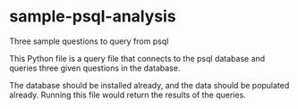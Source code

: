# sample-psql-analysis
Three sample questions to query from psql

This Python file is a query file that connects to the psql database and queries three given questions in the database.

The database should be installed already, and the data should be populated already. Running this file would return the results of the queries.
